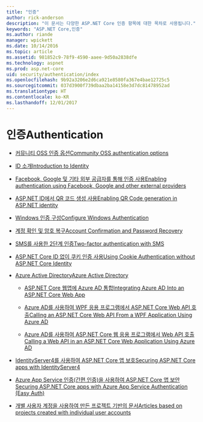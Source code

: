 ```yaml
---
title: "인증"
author: rick-anderson
description: "이 문서는 다양한 ASP.NET Core 인증 항목에 대한 목차로 사용됩니다."
keywords: "ASP.NET Core,인증"
ms.author: riande
manager: wpickett
ms.date: 10/14/2016
ms.topic: article
ms.assetid: 981852c9-78f9-4590-aaee-9d50a2838dfe
ms.technology: aspnet
ms.prod: asp.net-core
uid: security/authentication/index
ms.openlocfilehash: 9b92a3206e2d6ca921e8580fa367e4bae12725c5
ms.sourcegitcommit: 037d3900f739dbaa2ba14158e3d7dc81478952ad
ms.translationtype: HT
ms.contentlocale: ko-KR
ms.lasthandoff: 12/01/2017
---
```

# <a name="authentication"></a><span data-ttu-id="3e7b3-104">인증</span><span class="sxs-lookup"><span data-stu-id="3e7b3-104">Authentication</span></span>

* [<span data-ttu-id="3e7b3-105">커뮤니티 OSS 인증 옵션</span><span class="sxs-lookup"><span data-stu-id="3e7b3-105">Community OSS authentication options</span></span>](community.md)

* [<span data-ttu-id="3e7b3-106">ID 소개</span><span class="sxs-lookup"><span data-stu-id="3e7b3-106">Introduction to Identity</span></span>](identity.md)

* [<span data-ttu-id="3e7b3-107">Facebook, Google 및 기타 외부 공급자를 통해 인증 사용</span><span class="sxs-lookup"><span data-stu-id="3e7b3-107">Enabling authentication using Facebook, Google and other external providers</span></span>](social/index.md)

* [<span data-ttu-id="3e7b3-108">ASP.NET ID에서 QR 코드 생성 사용</span><span class="sxs-lookup"><span data-stu-id="3e7b3-108">Enabling QR Code generation in ASP.NET identity</span></span>](identity-enable-qrcodes.md)

* [<span data-ttu-id="3e7b3-109">Windows 인증 구성</span><span class="sxs-lookup"><span data-stu-id="3e7b3-109">Configure Windows Authentication</span></span>](windowsauth.md)

* [<span data-ttu-id="3e7b3-110">계정 확인 및 암호 복구</span><span class="sxs-lookup"><span data-stu-id="3e7b3-110">Account Confirmation and Password Recovery</span></span>](accconfirm.md)

* [<span data-ttu-id="3e7b3-111">SMS를 사용한 2단계 인증</span><span class="sxs-lookup"><span data-stu-id="3e7b3-111">Two-factor authentication with SMS</span></span>](2fa.md)

* [<span data-ttu-id="3e7b3-112">ASP.NET Core ID 없이 쿠키 인증 사용</span><span class="sxs-lookup"><span data-stu-id="3e7b3-112">Using Cookie Authentication without ASP.NET Core Identity</span></span>](cookie.md)

* [<span data-ttu-id="3e7b3-113">Azure Active Directory</span><span class="sxs-lookup"><span data-stu-id="3e7b3-113">Azure Active Directory</span></span>](azure-active-directory/index.md)

  * [<span data-ttu-id="3e7b3-114">ASP.NET Core 웹앱에 Azure AD 통합</span><span class="sxs-lookup"><span data-stu-id="3e7b3-114">Integrating Azure AD Into an ASP.NET Core Web App</span></span>](https://azure.microsoft.com/documentation/samples/active-directory-dotnet-webapp-openidconnect-aspnetcore/)

  * [<span data-ttu-id="3e7b3-115">Azure AD를 사용하여 WPF 응용 프로그램에서 ASP.NET Core Web API 호출</span><span class="sxs-lookup"><span data-stu-id="3e7b3-115">Calling an ASP.NET Core Web API From a WPF Application Using Azure AD</span></span>](https://azure.microsoft.com/documentation/samples/active-directory-dotnet-native-aspnetcore/)

  * [<span data-ttu-id="3e7b3-116">Azure AD를 사용하여 ASP.NET Core 웹 응용 프로그램에서 Web API 호출</span><span class="sxs-lookup"><span data-stu-id="3e7b3-116">Calling a Web API in an ASP.NET Core Web Application Using Azure AD</span></span>](https://azure.microsoft.com/documentation/samples/active-directory-dotnet-webapp-webapi-openidconnect-aspnetcore/)

* [<span data-ttu-id="3e7b3-117">IdentityServer4를 사용하여 ASP.NET Core 앱 보호</span><span class="sxs-lookup"><span data-stu-id="3e7b3-117">Securing ASP.NET Core apps with IdentityServer4</span></span>](http://docs.identityserver.io/en/release/)

* [<span data-ttu-id="3e7b3-118">Azure App Service 인증(간편 인증)을 사용하여 ASP.NET Core 앱 보안</span><span class="sxs-lookup"><span data-stu-id="3e7b3-118">Securing ASP.NET Core apps with Azure App Service Authentication (Easy Auth)</span></span>](https://docs.microsoft.com/azure/app-service/app-service-authentication-overview)

* [<span data-ttu-id="3e7b3-119">개별 사용자 계정을 사용하여 만든 프로젝트 기반의 문서</span><span class="sxs-lookup"><span data-stu-id="3e7b3-119">Articles based on projects created with individual user accounts</span></span>](xref:security/authentication/individual)